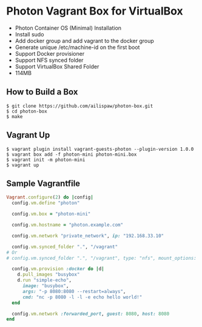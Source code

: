 # Photon Vagrant Box for VirtualBox

- Photon Container OS (Minimal) Installation
- Install sudo
- Add docker group and add vagrant to the docker group
- Generate unique /etc/machine-id on the first boot
- Support Docker provisioner
- Support NFS synced folder
- Support VirtualBox Shared Folder
- 114MB

## How to Build a Box

```
$ git clone https://github.com/ailispaw/photon-box.git
$ cd photon-box
$ make
```

## Vagrant Up

```
$ vagrant plugin install vagrant-guests-photon --plugin-version 1.0.0
$ vagrant box add -f photon-mini photon-mini.box
$ vagrant init -m photon-mini
$ vagrant up
```

## Sample Vagrantfile

```ruby
Vagrant.configure(2) do |config|
  config.vm.define "photon"

  config.vm.box = "photon-mini"

  config.vm.hostname = "photon.example.com"

  config.vm.network "private_network", ip: "192.168.33.10"

  config.vm.synced_folder ".", "/vagrant"
# Or
# config.vm.synced_folder ".", "/vagrant", type: "nfs", mount_options: ["nolock", "vers=3", "udp"]

  config.vm.provision :docker do |d|
    d.pull_images "busybox"
    d.run "simple-echo",
      image: "busybox",
      args: "-p 8080:8080 --restart=always",
      cmd: "nc -p 8080 -l -l -e echo hello world!"
  end

  config.vm.network :forwarded_port, guest: 8080, host: 8080
end
```
